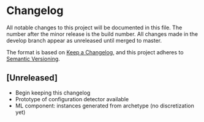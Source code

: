 # Changelog

All notable changes to this project will be documented in this file. The number after 
the minor release is the build number. All changes made in the develop branch appear 
as unreleased until merged to master.

The format is based on [Keep a Changelog](https://keepachangelog.com/en/1.0.0/),
and this project adheres to [Semantic Versioning](https://semver.org/spec/v2.0.0.html).
<!--
   Guiding Principles:
      Changelogs are for humans, not machines.
      There should be an entry for every single version.
      The same types of changes should be grouped.
      Versions and sections should be linkable.
      The latest version comes first.
      The release date of each version is displayed.
      Mention whether you follow Semantic Versioning.
   Types of changes: 
      Added for new features.
      Changed for changes in existing functionality.
      Deprecated for soon-to-be removed features.
      Removed for now removed features.
      Fixed for any bug fixes.
      Security in case of vulnerabilities.

   Next build: [0.10.0.150]

-->
## [Unreleased]

- Begin keeping this changelog
- Prototype of configuration detector available
- ML component: instances generated from archetype (no discretization yet)

